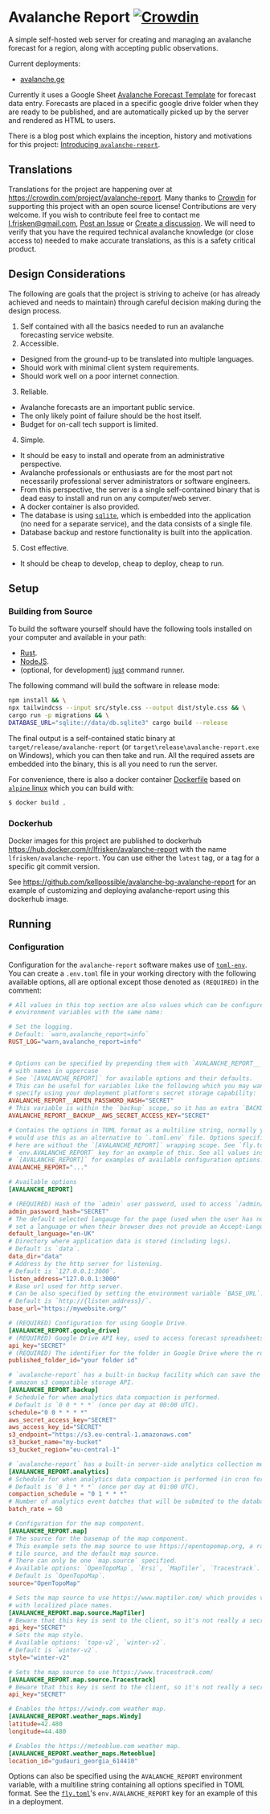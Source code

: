 # Avalanche Report [![Crowdin](https://badges.crowdin.net/avalanche-report/localized.svg)](https://crowdin.com/project/avalanche-report)

A simple self-hosted web server for creating and managing an avalanche forecast for a region, along with accepting public observations.

Current deployments:

* [avalanche.ge](https://avalanche.ge)

Currently it uses a Google Sheet [Avalanche Forecast Template](https://docs.google.com/spreadsheets/d/1vkav8SNr4uv1sOtc6mp2eTDa7nYTj5k852T1rD8F_8Y/edit?usp=sharing) for forecast data entry. Forecasts are placed in a specific google drive folder when they are ready to be published, and are automatically picked up by the server and rendered as HTML to users.

There is a blog post which explains the inception, history and motivations for this project: [Introducing `avalanche-report`](https://lukefrisken.com/code/introducing-avalanche-report/).

## Translations

Translations for the project are happening over at <https://crowdin.com/project/avalanche-report>. Many thanks to [Crowdin](https://crowdin.com/) for supporting this project with an open source license! Contributions are very welcome. If you wish to contribute feel free to contact me <a href="mailto:l.frisken@gmail.com">l.frisken@gmail.com</a>, [Post an Issue](https://github.com/kellpossible/avalanche-report/issues) or [Create a discussion](https://github.com/kellpossible/avalanche-report/discussions). We will need to verify that you have the required technical avalanche knowledge (or close access to) needed to make accurate translations, as this is a safety critical product.

## Design Considerations

The following are goals that the project is striving to acheive (or has already achieved and needs to maintain) through careful decision making during the design process.

1. Self contained with all the basics needed to run an avalanche forecasting service website.
2. Accessible.
  * Designed from the ground-up to be translated into multiple languages.
  * Should work with minimal client system requirements.
  * Should work well on a poor internet connection.
3. Reliable.
  * Avalanche forecasts are an important public service.
  * The only likely point of failure should be the host itself.
  * Budget for on-call tech support is limited.
4. Simple.
  * It should be easy to install and operate from an administrative perspective.
  * Avalanche professionals or enthusiasts are for the most part not necessarily professional server administrators or software engineers.
  * From this perspective, the server is a single self-contained binary that is dead easy to install and run on any computer/web server.
  * A docker container is also provided.
  * The database is using [`sqlite`](https://www.sqlite.org/index.html), which is embedded into the application (no need for a separate service), and the data consists of a single file.
  * Database backup and restore functionality is built into the application.
5. Cost effective.
  * It should be cheap to develop, cheap to deploy, cheap to run.

## Setup

### Building from Source

To build the software yourself should have the following tools installed on your computer and available in your path:

+ [Rust](https://www.rust-lang.org/).
+ [NodeJS](https://nodejs.org/en/).
+ (optional, for development) [just](https://github.com/casey/just) command runner.

The following command will build the software in release mode:

```bash
npm install && \
npx tailwindcss --input src/style.css --output dist/style.css && \
cargo run -p migrations && \
DATABASE_URL="sqlite://data/db.sqlite3" cargo build --release
```

The final output is a self-contained static binary at `target/release/avalanche-report` (or `target\release\avalanche-report.exe` on Windows), which you can then take and run. All the required assets are embedded into the binary, this is all you need to run the server.

For convenience, there is also a docker container [Dockerfile](./Dockerfile) based on [`alpine` linux](https://www.alpinelinux.org/) which you can build with:

```bash
$ docker build .
```

### Dockerhub

Docker images for this project are published to dockerhub <https://hub.docker.com/r/lfrisken/avalanche-report> with the name `lfrisken/avalanche-report`. You can use either the `latest` tag, or a tag for a specific git commit version.

See <https://github.com/kellpossible/avalanche-bg-avalanche-report> for an example of customizing and deploying avalanche-report using this dockerhub image.

## Running

### Configuration

Configuration for the `avalanche-report` software makes use of [`toml-env`](https://github.com/kellpossible/toml-env). You can create a `.env.toml` file in your working directory with the following available options, all are optional except those denoted as `(REQUIRED)` in the comment:

```toml
# All values in this top section are also values which can be configured as 
# environment variables with the same name:

# Set the logging.
# Default: `warn,avalanche_report=info`
RUST_LOG="warn,avalanche_report=info"


# Options can be specified by prepending them with `AVALANCHE_REPORT__` and
# with names in uppercase
# See `[AVALANCHE_REPORT]` for available options and their defaults.
# This can be useful for variables like the following which you may want to
# specify using your deployment platform's secret storage capability:
AVALANCHE_REPORT__ADMIN_PASSWORD_HASH="SECRET"
# This variable is within the `backup` scope, so it has an extra `BACKUP__`:
AVALANCHE_REPORT__BACKUP__AWS_SECRET_ACCESS_KEY="SECRET"

# Contains the options in TOML format as a multiline string, normally you
# would use this as an alternative to `.toml.env` file. Options specified
# here are without the `[AVALANCHE_REPORT]` wrapping scope. See `fly.toml`'s
# `env.AVALANCHE_REPORT` key for an example of this. See all values inside 
# `[AVALANCHE_REPORT]` for examples of available configuration options.
AVALANCHE_REPORT="..."

# Available options
[AVALANCHE_REPORT]

# (REQUIRED) Hash of the `admin` user password, used to access `/admin/*` routes.
admin_password_hash="SECRET"
# The default selected langauge for the page (used when the user has not yet
# set a language or when their browser does not provide an Accept-Language header).
default_language="en-UK"
# Directory where application data is stored (including logs).
# Default is `data`.
data_dir="data"
# Address by the http server for listening.
# Default is `127.0.0.1:3000`.
listen_address="127.0.0.1:3000"
# Base url used for http server.
# Can be also specified by setting the environment variable `BASE_URL`.
# Default is `http://{listen_address}/`.
base_url="https://mywebsite.org/"

# (REQUIRED) Configuration for using Google Drive.
[AVALANCHE_REPORT.google_drive]
# (REQUIRED) Google Drive API key, used to access forecast spreadsheets.
api_key="SECRET"
# (REQUIRED) The identifier for the folder in Google Drive where the rublished forecasts are stored.
published_folder_id="your folder id"

# `avalanche-report` has a built-in backup facility which can save the database and push it to an
# amazon s3 compatible storage API.
[AVALANCHE_REPORT.backup]
# Schedule for when analytics data compaction is performed.
# Default is `0 0 * * *` (once per day at 00:00 UTC).
schedule="0 0 * * * *"
aws_secret_access_key="SECRET"
aws_access_key_id="SECRET"
s3_endpoint="https://s3.eu-central-1.amazonaws.com"
s3_bucket_name="my-bucket"
s3_bucket_region="eu-central-1"

# `avalanche-report` has a built-in server-side analytics collection mechanism.
[AVALANCHE_REPORT.analytics]
# Schedule for when analytics data compaction is performed (in cron format).
# Default is `0 1 * * *` (once per day at 01:00 UTC).
compaction_schedule = "0 1 * * *"
# Number of analytics event batches that will be submited to the database per hour.
batch_rate = 60

# Configuration for the map component.
[AVALANCHE_REPORT.map]
# The source for the basemap of the map component.
# This example sets the map source to use https://opentopomap.org, a raster 
# tile source, and the default map source.
# There can only be one `map.source` specified.
# Available options: `OpenTopoMap`, `Ersi`, `MapTiler`, `Tracestrack`.
# Default is `OpenTopoMap`.
source="OpenTopoMap"

# Sets the map source to use https://www.maptiler.com/ which provides vector maps
# with localized place names.
[AVALANCHE_REPORT.map.source.MapTiler]
# Beware that this key is sent to the client, so it's not really a secret.
api_key="SECRET"
# Sets the map style.
# Available options: `topo-v2`, `winter-v2`.
# Default is `winter-v2`.
style="winter-v2"

# Sets the map source to use https://www.tracestrack.com/
[AVALANCHE_REPORT.map.source.Tracestrack]
# Beware that this key is sent to the client, so it's not really a secret.
api_key="SECRET"

# Enables the https://windy.com weather map.
[AVALANCHE_REPORT.weather_maps.Windy]
latitude=42.480
longitude=44.480

# Enables the https://meteoblue.com weather map.
[AVALANCHE_REPORT.weather_maps.Meteoblue]
location_id="gudauri_georgia_614410"
```

Options can also be specified using the `AVALANCHE_REPORT` environment variable, with a multiline string containing all options specified in TOML format. See the [`fly.toml`](./fly.toml)'s `env.AVALANCHE_REPORT` key for an example of this in a deployment.

